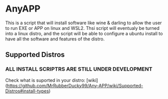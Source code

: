 # AnyAPP
This is a script that will install software like wine &amp; darling to allow the user to run EXE or APP on linux and WSL2.
Thsi script will eventualy be turned into a linux distro, and the script will be able to configure a ubuntu install to have all the software and features of the distro.
## Supported Distros
### ALL INSTALL SCRIPTRS ARE STILL UNDER DEVELOPMENT
Check what is suported in your distro: [wiki] (https://github.com/MrRubberDucky99/Any-APP/wiki/Supported-Distros#install-types)
